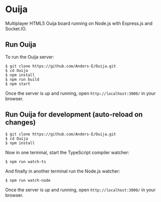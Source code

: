 # Ouija
Multiplayer HTML5 Ouija board running on Node.js with Express.js and Socket.IO.

## Run Ouija
To run the Ouija server:

```
$ git clone https://github.com/Anders-E/Ouija.git
$ cd Ouija
$ npm install
$ npm run build
$ npm start
```

Once the server is up and running, open `http://localhost:3000/` in your browser.

## Run Ouija for development (auto-reload on changes)
```
$ git clone https://github.com/Anders-E/Ouija.git
$ cd Ouija
$ npm install
```
Now in one terminal, start the TypeScript compiler watcher:

`$ npm run watch-ts`

And finally in another terminal run the Node.js watcher:

`$ npm run watch-node`

Once the server is up and running, open `http://localhost:3000/` in your browser.
